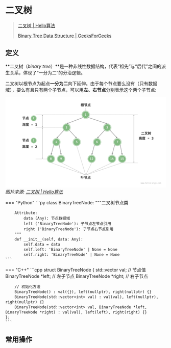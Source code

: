 # 二叉树

> [二叉树 | Hello算法](https://www.hello-algo.com/chapter_tree/binary_tree/)
>
> [Binary Tree Data Structure | GeeksForGeeks](https://www.geeksforgeeks.org/dsa/binary-tree-data-structure/)

## 定义

**二叉树（*binary tree*）**是一种非线性数据结构，代表“祖先”与“后代”之间的派生关系，体现了“一分为二”的分治逻辑。

二叉树以根节点为起点**一分为二**向下延伸。由于每个节点要么没有（只有数据域），要么有且只有两个子节点，可以用**左、右节点**分别表示这个两个子节点:

![二叉树](../../../assets/dsa.assets/ds/tree/binary/binary_tree_terminology.png)
*图片来源: [二叉树 | Hello算法](https://www.hello-algo.com/chapter_tree/binary_tree/)*

=== "Python"
    ```py
    class BinaryTreeNode:
        """二叉树节点类
        
        Attribute:
            data (Any): 节点数据域
            left ('BinaryTreeNode'): 子节点左节点引用
            right ('BinaryTreeNode'): 子节点右节点引用
        """
        def __init__(self, data: Any):
            self.data = data
            self.left: 'BinaryTreeNode' | None = None
            self.right: 'BinaryTreeNode' | None = None
    ```
=== "C++"
    ```cpp
    struct BinaryTreeNode {
        std::vector<int> val;  // 节点值
        BinaryTreeNode *left;  // 左子节点
        BinaryTreeNode *right;  // 右子节点

        // 初始化方法
        BinaryTreeNode() : val({}), left(nullptr), right(nullptr) {}
        BinaryTreeNode(std::vector<int> val) : val(val), left(nullptr), right(nullptr) {}
        BinaryTreeNode(std::vector<int> val, BinaryTreeNode *left, BinaryTreeNode *right) : val(val), left(left), right(right) {}
    };
    ```

## 常用操作
